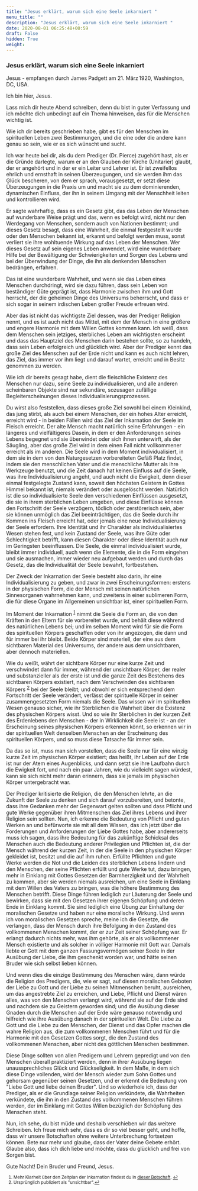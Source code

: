 ```yaml
---
title: "Jesus erklärt, warum sich eine Seele inkarniert "
menu_title: ""
description: "Jesus erklärt, warum sich eine Seele inkarniert "
date: 2020-08-01 06:25:48+00:59
draft: False
hidden: True
weight:
---
```

### Jesus erklärt, warum sich eine Seele inkarniert

Jesus - empfangen durch James Padgett am 21. März 1920, Washington, DC, USA.

Ich bin hier, Jesus.

Lass mich dir heute Abend schreiben, denn du bist in guter Verfassung und ich möchte dich unbedingt auf ein Thema hinweisen, das für die Menschen wichtig ist.

Wie ich dir bereits geschrieben habe, gibt es für den Menschen im spirituellen Leben zwei Bestimmungen, und die eine oder die andere kann genau so sein, wie er es sich wünscht und sucht.

Ich war heute bei dir, als du dem Prediger (Dr. Pierce) zugehört hast, als er die Gründe darlegte, warum er an den Glauben der Kirche (Unitarier) glaubt, der er angehört und in der er ein Leiter und Lehrer ist. Er ist zweifellos ehrlich und ernsthaft in seinen Überzeugungen, und sie werden ihm das Glück bescheren, von dem er sprach, vorausgesetzt, er setzt diese Überzeugungen in die Praxis um und macht sie zu dem dominierenden, dynamischen Einfluss, der ihn in seinem Umgang mit der Menschheit leiten und kontrollieren wird.

Er sagte wahrhaftig, dass es ein Gesetz gibt, das das Leben der Menschen auf wunderbare Weise prägt und das, wenn es befolgt wird, nicht nur den Werdegang von Menschen, sondern auch von Nationen bestimmt; und dieses Gesetz besagt, dass eine Wahrheit, die einmal festgestellt wurde oder den Menschen bekannt ist, erkannt und befolgt werden muss, sonst verliert sie ihre wohltuende Wirkung auf das Leben der Menschen. Wer dieses Gesetz auf sein eigenes Leben anwendet, wird eine wunderbare Hilfe bei der Bewältigung der Schwierigkeiten und Sorgen des Lebens und bei der Überwindung der Dinge, die ihn als denkenden Menschen bedrängen, erfahren.

Das ist eine wunderbare Wahrheit, und wenn sie das Leben eines Menschen durchdringt, wird sie dazu führen, dass sein Leben von beständiger Güte geprägt ist, dass Harmonie zwischen ihm und Gott herrscht, der die geheimen Dinge des Universums beherrscht, und dass er sich sogar in seinem irdischen Leben großer Freude erfreuen wird.

Aber das ist nicht das wichtigste Ziel dessen, was der Prediger Religion nennt, und es ist auch nicht das Mittel, mit dem der Mensch in eine größere und engere Harmonie mit dem Willen Gottes kommen kann. Ich weiß, dass dem Menschen sein jetziges, sterbliches Leben am wichtigsten erscheint und dass das Hauptziel des Menschen darin bestehen sollte, so zu handeln, dass sein Leben erfolgreich und glücklich wird. Aber der Prediger kennt das große Ziel des Menschen auf der Erde nicht und kann es auch nicht lehren, das Ziel, das immer vor ihm liegt und darauf wartet, erreicht und in Besitz genommen zu werden.

Wie ich dir bereits gesagt habe, dient die fleischliche Existenz des Menschen nur dazu, seine Seele zu individualisieren, und alle anderen scheinbaren Objekte sind nur sekundäre, sozusagen zufällige Begleiterscheinungen dieses Individualisierungsprozesses.

Du wirst also feststellen, dass dieses große Ziel sowohl bei einem Kleinkind, das jung stirbt, als auch bei einem Menschen, der ein hohes Alter erreicht, erreicht wird - in beiden Fällen wird das Ziel der Inkarnation der Seele im Fleisch erreicht. Der alte Mensch macht natürlich seine Erfahrungen - ein längeres und vielfältigeres Dasein, in dem er den Anforderungen seines Lebens begegnet und sie überwindet oder sich ihnen unterwirft, als der Säugling, aber das große Ziel wird in dem einen Fall nicht vollkommener erreicht als im anderen. Die Seele wird in dem Moment individualisiert, in dem sie in dem von den Naturgesetzen vorbereiteten Gefäß Platz findet, indem sie den menschlichen Vater und die menschliche Mutter als ihre Werkzeuge benutzt, und die Zeit danach hat keinen Einfluss auf die Seele, was ihre Individualisierung angeht, und auch nicht die Ewigkeit, denn dieser einmal festgelegte Zustand kann, soweit den höchsten Geistern in Gottes Himmel bekannt ist, niemals verändert oder ausgelöscht werden. Natürlich ist die so individualisierte Seele den verschiedenen Einflüssen ausgesetzt, die sie in ihrem sterblichen Leben umgeben, und diese Einflüsse können den Fortschritt der Seele verzögern, tödlich oder zerstörerisch sein, aber sie können unmöglich das Ziel beeinträchtigen, das die Seele durch ihr Kommen ins Fleisch erreicht hat, oder jemals eine neue Individualisierung der Seele erfordern. Ihre Identität und ihr Charakter als individualisiertes Wesen stehen fest, und kein Zustand der Seele, was ihre Güte oder Schlechtigkeit betrifft, kann diesen Charakter oder diese Identität auch nur im Geringsten beeinflussen. Die Seele, die einmal individualisiert wurde, bleibt immer individuell, auch wenn die Elemente, die in die Form eingehen und sie ausmachen, immer wieder neu aufgebaut werden und durch das Gesetz, das die Individualität der Seele bewahrt, fortbestehen.

Der Zweck der Inkarnation der Seele besteht also darin, ihr eine Individualisierung zu geben, und zwar in zwei Erscheinungsformen: erstens in der physischen Form, die der Mensch mit seinen natürlichen Sinnesorganen wahrnehmen kann, und zweitens in einer sublimeren Form, die für diese Organe im Allgemeinen unsichtbar ist, einer spirituellen Form.

Im Moment der Inkarnation <sup id="a1">[1](#f1)</sup> nimmt die Seele die Form an, die von den Kräften in den Eltern für sie vorbereitet wurde, und behält diese während des natürlichen Lebens bei; und im selben Moment wird für sie die Form des spirituellen Körpers geschaffen oder von ihr angezogen, die dann und für immer bei ihr bleibt. Beide Körper sind materiell, der eine aus dem sichtbaren Material des Universums, der andere aus dem unsichtbaren, aber dennoch materiellen.

Wie du weißt, währt der sichtbare Körper nur eine kurze Zeit und verschwindet dann für immer, während der unsichtbare Körper, der realer und substanzieller als der erste ist und die ganze Zeit des Bestehens des sichtbaren Körpers existiert, nach dem Verschwinden des sichtbaren Körpers <sup id="a2">[2](#f2)</sup> bei der Seele bleibt; und obwohl er sich entsprechend dem Fortschritt der Seele verändert, verlässt der spirituelle Körper in seiner zusammengesetzten Form niemals die Seele. Das wissen wir im spirituellen Wesen genauso sicher, wie ihr Sterblichen die Wahrheit über die Existenz des physischen Körpers wisst. Und so wie ihr Sterblichen in der kurzen Zeit des Erdenlebens den Menschen - der in Wirklichkeit die Seele ist - an der Erscheinung seines physischen Körpers erkennen könnt, so erkennen wir in der spirituellen Welt denselben Menschen an der Erscheinung des spirituellen Körpers, und so muss diese Tatsache für immer sein.

Da das so ist, muss man sich vorstellen, dass die Seele nur für eine winzig kurze Zeit im physischen Körper existiert; das heißt, ihr Leben auf der Erde ist nur der Atem eines Augenblicks, und dann setzt sie ihre Laufbahn durch die Ewigkeit fort, und nach ein paar Jahren, wie du vielleicht sagen würdest, kann sie sich nicht mehr daran erinnern, dass sie jemals im physischen Körper untergebracht war.

Der Prediger kritisierte die Religion, die den Menschen lehrte, an die Zukunft der Seele zu denken und sich darauf vorzubereiten, und betonte, dass ihre Gedanken mehr der Gegenwart gelten sollten und dass Pflicht und gute Werke gegenüber ihren Mitmenschen das Ziel ihres Lebens und ihrer Religion sein sollten. Nun, ich erkenne die Bedeutung von Pflicht und guten Werken an und befürworte sie mit all dem Wissen, das ich jetzt über die Forderungen und Anforderungen der Liebe Gottes habe, aber andererseits muss ich sagen, dass ihre Bedeutung für das zukünftige Schicksal des Menschen auch die Bedeutung anderer Privilegien und Pflichten ist, die der Mensch während der kurzen Zeit, in der die Seele in den physischen Körper gekleidet ist, besitzt und die auf ihm ruhen. Erfüllte Pflichten und gute Werke werden die Not und die Leiden des sterblichen Lebens lindern und den Menschen, der seine Pflichten erfüllt und gute Werke tut, dazu bringen, mehr in Einklang mit Gottes Gesetzen der Barmherzigkeit und der Wahrheit zu kommen, aber sie werden niemals ausreichen, um eine Seele in Einklang mit dem Willen des Vaters zu bringen, was die höhere Bestimmung des Menschen betrifft. Diese Dinge führen lediglich zur Läuterung der Seele und bewirken, dass sie mit den Gesetzen ihrer eigenen Schöpfung und deren Ende in Einklang kommt. Sie sind lediglich eine Übung zur Einhaltung der moralischen Gesetze und haben nur eine moralische Wirkung. Und wenn ich von moralischen Gesetzen spreche, meine ich die Gesetze, die verlangen, dass der Mensch durch ihre Befolgung in den Zustand des vollkommenen Menschen kommt, der er zur Zeit seiner Schöpfung war. Er erlangt dadurch nichts mehr, was ihm gehörte, als er als vollkommener Mensch existierte und als solcher in völliger Harmonie mit Gott war. Damals liebte er Gott mit dem ganzen Fassungsvermögen seiner Seele in der Ausübung der Liebe, die ihm geschenkt worden war, und hätte seinen Bruder wie sich selbst lieben können.

Und wenn dies die einzige Bestimmung des Menschen wäre, dann würde die Religion des Predigers, die, wie er sagt, auf diesen moralischen Geboten der Liebe zu Gott und der Liebe zu seinen Mitmenschen beruht, ausreichen, um das angestrebte Ziel zu erreichen, und Liebe, Pflicht und Dienst wären alles, was von den Menschen verlangt wird, während sie auf der Erde sind und nachdem sie zu Geistern geworden sind; und die Ausübung dieser Gnaden durch die Menschen auf der Erde wäre genauso notwendig und hilfreich wie ihre Ausübung danach in der spirituellen Welt. Die Liebe zu Gott und die Liebe zu den Menschen, der Dienst und das Opfer machen die wahre Religion aus, die zum vollkommenen Menschen führt und für die Harmonie mit den Gesetzen Gottes sorgt, die den Zustand des vollkommenen Menschen, aber nicht des göttlichen Menschen bestimmen.

Diese Dinge sollten von allen Predigern und Lehrern gepredigt und von den Menschen überall praktiziert werden, denn in ihrer Ausübung liegen unaussprechliches Glück und Glückseligkeit. In dem Maße, in dem sich diese Dinge vollenden, wird der Mensch wieder zum Sohn Gottes und gehorsam gegenüber seinen Gesetzen, und er erkennt die Bedeutung von "Liebe Gott und liebe deinen Bruder". Und so wiederhole ich, dass der Prediger, als er die Grundlage seiner Religion verkündete, die Wahrheiten verkündete, die ihn in den Zustand des vollkommenen Menschen führen werden, der im Einklang mit Gottes Willen bezüglich der Schöpfung des Menschen steht.

Nun, ich sehe, du bist müde und deshalb verschieben wir das weitere Schreiben. Ich freue mich sehr, dass es dir so viel besser geht, und hoffe, dass wir unsere Botschaften ohne weitere Unterbrechung fortsetzen können. Bete nur mehr und glaube, dass der Vater deine Gebete erhört. Glaube also, dass ich dich liebe und möchte, dass du glücklich und frei von Sorgen bist.

Gute Nacht! Dein Bruder und Freund, Jesus.
<small>

1. <large id="f1"> Mehr Klarheit über den Zeitplan der Inkarnation findest du in [dieser Botschaft](/aktuelle-botschaften/aktuelle-botschaften-in-reihenfolge-des-datums/aktuelle-botschaften-1995-1999/jaehrliche-trancebotschaft-ar-jesus-juni-1999/). [↩](#a1)
2. <large id="f2"> Ursprünglich publiziert als "unsichtbar".[↩](#a2)
